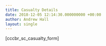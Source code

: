```yaml
---
title: Casualty Details
date: 2018-12-05 12:14:30.000000000 +00:00
author: Andrew Hall
layout: single
---
```

[cccbr\_sc\_casualty_form]

